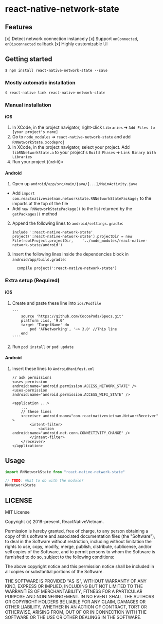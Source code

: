 # react-native-network-state

## Features

[x] Detect network connection instancely
[x] Support `onConnected`, `onDisconnected` callback
[x] Highly customizable UI

## Getting started

`$ npm install react-native-network-state --save`

### Mostly automatic installation

`$ react-native link react-native-network-state`

### Manual installation

#### iOS

1.  In XCode, in the project navigator, right-click `Libraries` ➜ `Add Files to [your project's name]`
2.  Go to `node_modules` ➜ `react-native-network-state` and add `RNNetworkState.xcodeproj`
3.  In XCode, in the project navigator, select your project. Add `libRNNetworkState.a` to your project's `Build Phases` ➜ `Link Binary With Libraries`
4.  Run your project (`Cmd+R`)<

#### Android

1.  Open up `android/app/src/main/java/[...]/MainActivity.java`

- Add `import com.reactnativevietnam.networkstate.RNNetworkStatePackage;` to the imports at the top of the file
- Add `new RNNetworkStatePackage()` to the list returned by the `getPackages()` method

2.  Append the following lines to `android/settings.gradle`:
    ```
    include ':react-native-network-state'
    project(':react-native-network-state').projectDir = new File(rootProject.projectDir, 	'../node_modules/react-native-network-state/android')
    ```
3.  Insert the following lines inside the dependencies block in `android/app/build.gradle`:

    ```
      compile project(':react-native-network-state')
    ```

### Extra setup (Required)

#### iOS

1.  Create and paste these line into `ios/Podfile`

        ```
            source 'https://github.com/CocoaPods/Specs.git'
            platform :ios, '9.0'
            target 'TargetName' do
                pod 'AFNetworking', '~> 3.0' //This line
            end
        ````

2.  Run `pod install` or `pod update`

#### Android

1.  Insert these lines to `AndroidManifest.xml`

    ```
    // ask permissions
    <uses-permission android:name="android.permission.ACCESS_NETWORK_STATE" />
    <uses-permission android:name="android.permission.ACCESS_WIFI_STATE" />

    <application ...>
        ...
        // these lines
        <receiver android:name="com.reactnativevietnam.NetworkReceiver" >
            <intent-filter>
                <action android:name="android.net.conn.CONNECTIVITY_CHANGE" />
            </intent-filter>
        </receiver>
    </application>
    ```

## Usage

```javascript
import RNNetworkState from "react-native-network-state"

// TODO: What to do with the module?
RNNetworkState
```

## LICENSE

MIT License

Copyright (c) 2018-present, ReactNativeVietnam.

Permission is hereby granted, free of charge, to any person obtaining a copy
of this software and associated documentation files (the "Software"), to deal
in the Software without restriction, including without limitation the rights
to use, copy, modify, merge, publish, distribute, sublicense, and/or sell
copies of the Software, and to permit persons to whom the Software is
furnished to do so, subject to the following conditions:

The above copyright notice and this permission notice shall be included in all
copies or substantial portions of the Software.

THE SOFTWARE IS PROVIDED "AS IS", WITHOUT WARRANTY OF ANY KIND, EXPRESS OR
IMPLIED, INCLUDING BUT NOT LIMITED TO THE WARRANTIES OF MERCHANTABILITY,
FITNESS FOR A PARTICULAR PURPOSE AND NONINFRINGEMENT. IN NO EVENT SHALL THE
AUTHORS OR COPYRIGHT HOLDERS BE LIABLE FOR ANY CLAIM, DAMAGES OR OTHER
LIABILITY, WHETHER IN AN ACTION OF CONTRACT, TORT OR OTHERWISE, ARISING FROM,
OUT OF OR IN CONNECTION WITH THE SOFTWARE OR THE USE OR OTHER DEALINGS IN THE
SOFTWARE.
